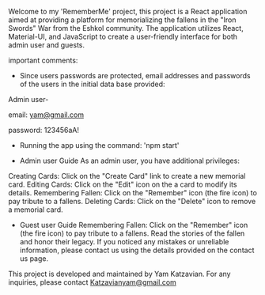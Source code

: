 Welcome to my 'RememberMe' project, this project is a React application aimed at providing a platform for memorializing the fallens in the "Iron Swords" War from the Eshkol community. The application utilizes React, Material-UI, and JavaScript to create a user-friendly interface for both admin user and guests.

important comments:

* Since users passwords are protected, email addresses and passwords of the users in the initial data base provided:

Admin user-

email:
yam@gmail.com

password: 123456aA!

* Running the app using the command: 'npm start'
  
- Admin user Guide
As an admin user, you have additional privileges:

Creating Cards: Click on the "Create Card" link to create a new memorial card.
Editing Cards: Click on the "Edit" icon on the a card to modify its details.
Remembering Fallen: Click on the "Remember" icon (the fire icon) to pay tribute to a fallens.
Deleting Cards: Click on the "Delete" icon to remove a memorial card.

- Guest user Guide
Remembering Fallen: Click on the "Remember" icon (the fire icon) to pay tribute to a fallens.
Read the stories of the fallen and honor their legacy.
If you noticed any mistakes or unreliable information, please contact us using the details provided on the contact us page.


This project is developed and maintained by Yam Katzavian. For any inquiries, please contact Katzavianyam@gmail.com
